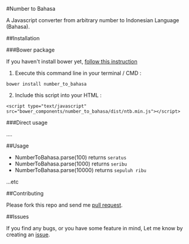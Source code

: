 #Number to Bahasa

A Javascript converter from arbitrary number to Indonesian Language (Bahasa).

##Installation

###Bower package

If you haven't install bower yet, [follow this instruction](http://bower.io/#install-bower)

1. Execute this command line in your terminal / CMD :

`bower install number_to_bahasa`

2. Include this script into your HTML : 

`<script type="text/javascript" src="bower_components/number_to_bahasa/dist/ntb.min.js"></script>`

###Direct usage

....

##Usage

- NumberToBahasa.parse(100) returns `seratus`
- NumberToBahasa.parse(1000) returns `seribu`
- NumberToBahasa.parse(10000) returns `sepuluh ribu`

...etc

##Contributing

Please fork this repo and send me [pull request](https://github.com/naprirfan/number_to_bahasa/pulls).

##Issues

If you find any bugs, or you have some feature in mind, Let me know by creating an [issue](https://github.com/naprirfan/number_to_bahasa/issues). 